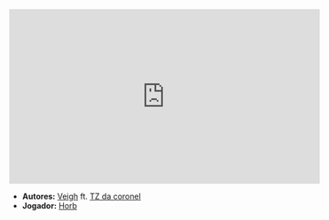 <iframe width="560" height="315" src="https://www.youtube.com/embed/4Qta7cMSXc4?si=IctwsZF4CwmrmHPA" title="YouTube video player" frameborder="0" allow="accelerometer; autoplay; clipboard-write; encrypted-media; gyroscope; picture-in-picture; web-share" referrerpolicy="strict-origin-when-cross-origin" allowfullscreen></iframe>

- **Autores:** [Veigh](../Autores/Veigh.md) ft. [TZ da coronel](../Autores/TZ%20da%20coronel.md)
- **Jogador:** [Horb](content/Jogadores/Horb.md)